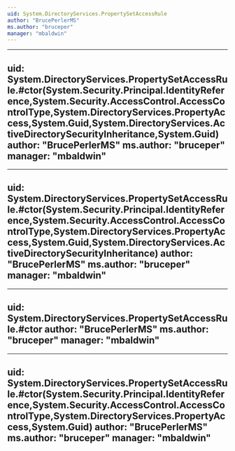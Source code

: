 ```yaml
---
uid: System.DirectoryServices.PropertySetAccessRule
author: "BrucePerlerMS"
ms.author: "bruceper"
manager: "mbaldwin"
---
```


---
uid: System.DirectoryServices.PropertySetAccessRule.#ctor(System.Security.Principal.IdentityReference,System.Security.AccessControl.AccessControlType,System.DirectoryServices.PropertyAccess,System.Guid,System.DirectoryServices.ActiveDirectorySecurityInheritance,System.Guid)
author: "BrucePerlerMS"
ms.author: "bruceper"
manager: "mbaldwin"
---

---
uid: System.DirectoryServices.PropertySetAccessRule.#ctor(System.Security.Principal.IdentityReference,System.Security.AccessControl.AccessControlType,System.DirectoryServices.PropertyAccess,System.Guid,System.DirectoryServices.ActiveDirectorySecurityInheritance)
author: "BrucePerlerMS"
ms.author: "bruceper"
manager: "mbaldwin"
---

---
uid: System.DirectoryServices.PropertySetAccessRule.#ctor
author: "BrucePerlerMS"
ms.author: "bruceper"
manager: "mbaldwin"
---

---
uid: System.DirectoryServices.PropertySetAccessRule.#ctor(System.Security.Principal.IdentityReference,System.Security.AccessControl.AccessControlType,System.DirectoryServices.PropertyAccess,System.Guid)
author: "BrucePerlerMS"
ms.author: "bruceper"
manager: "mbaldwin"
---

